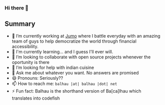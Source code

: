 ### Hi there 👋

## Summary

- 🔭 I’m currently working at [Jumo](https://jumo.world/) where I battle everyday with an amazing team of guys to help democratize the world through financial accessibility.
- 🌱 I'm currently learning... and I guess I'll ever will. 
- 👯 I’m looking to collaborate with open source projects whenever the oportunity is there
- 🤔 I’m looking for help with indian cuisine
- 💬 Ask me about whatever you want. No answers are promised
- 😄 Pronouns: Seriously??
- 📫 How to reach me: `balhau |at| balhau |dot| net`
- ⚡ Fun fact: Balhau is the shorthand version of Ba[ca]lhau which translates into codefish
